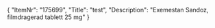 {
  "ItemNr": "175699",
  "Title": "test",
  "Description": "Exemestan Sandoz, filmdragerad tablett 25 mg"
}